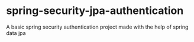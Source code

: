 # spring-security-jpa-authentication
 A basic spring security authentication project made with the help of spring data jpa
